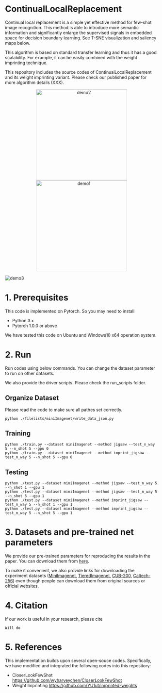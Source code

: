# ContinualLocalReplacement
Continual local replacement is a simple yet effective method for few-shot image recognition.
This method is able to introduce more semantic information and significantly enlarge the supervised signals in embedded space for decision boundary learning. See T-SNE visualization and saliency maps below.

This algorithm is based on standard transfer learning and thus it has a good scalability.
For example, it can be easily combined with the weight imprinting technique.

This repository includes the source codes of ContinualLocalReplacement and its weight imprinting variant.
Please check our published paper for more algorithm details (XXX).

<div align="center">
<img src="https://raw.githubusercontent.com/Lecanyu/ContinualLocalReplacement/master/images/tsne_visualization2.gif" height="300px" alt="demo2" >
<img src="https://raw.githubusercontent.com/Lecanyu/ContinualLocalReplacement/master/images/tsne_visualization1.gif" height="300px" alt="demo1" >
</div>

![demo3](https://raw.githubusercontent.com/Lecanyu/ContinualLocalReplacement/master/images/saliency_map.png)


# 1. Prerequisites
This code is implemented on Pytorch. 
So you may need to install
* Python 3.x
* Pytorch 1.0.0 or above

We have tested this code on Ubuntu and Windows10 x64 operation system.


# 2. Run 
Run codes using below commands. You can change the dataset parameter to run on other datasets.  

We also provide the driver scripts. Please check the run_scripts folder.

Organize Dataset
------------
Please read the code to make sure all pathes set correctly.
```
python ./filelists/miniImagenet/write_data_json.py
```


Training
------------
```
python ./train.py --dataset miniImagenet --method jigsaw --test_n_way 5 --n_shot 5 --gpu 0
python ./train.py --dataset miniImagenet --method imprint_jigsaw --test_n_way 5 --n_shot 5 --gpu 0
```

Testing
------------
```
python ./test.py --dataset miniImagenet --method jigsaw --test_n_way 5 --n_shot 1 --gpu 1
python ./test.py --dataset miniImagenet --method jigsaw --test_n_way 5 --n_shot 5 --gpu 1
python ./test.py --dataset miniImagenet --method imprint_jigsaw --test_n_way 5 --n_shot 1 --gpu 1
python ./test.py --dataset miniImagenet --method imprint_jigsaw --test_n_way 5 --n_shot 5 --gpu 1
```

# 3. Datasets and pre-trained net parameters
We provide our pre-trained parameters for reproducing the results in the paper.
You can download them from [here](ftp://graphics.xmu.edu.cn/checkpoints_for_paper_results.zip).

To make it convenient, we also provide links for downloading the experiment datasets ([MiniImagenet](ftp://graphics.xmu.edu.cn/miniImagenet_.zip), [TieredImagenet](ftp://graphics.xmu.edu.cn/tiered_imagenet.tar), [CUB-200](ftp://graphics.xmu.edu.cn/CUB200.tgz), [Caltech-256](ftp://graphics.xmu.edu.cn/caltech256.tar)) even though people can download them from original sources or official websites.


# 4. Citation
If our work is useful in your research, please cite 

```
Will do
```

# 5. References
This implementation builds upon several open-souce codes.
Specifically, we have modified and integrated the following codes into this repository:

* CloserLookFewShot https://github.com/wyharveychen/CloserLookFewShot
* Weight Imprinting https://github.com/YU1ut/imprinted-weights




